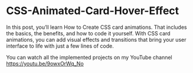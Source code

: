 # CSS-Animated-Card-Hover-Effect
In this post, you’ll learn How to Create CSS card animations. That includes the basics, the benefits, and how to code it yourself.
With CSS card animations, you can add visual effects and transitions that bring your user interface to life with just a few lines of code.


You can watch all the implemented projects on my YouTube channel
https://youtu.be/9owxOrWq_No

